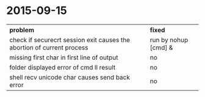 # 2015-09-15
<table>
   <tr>
      <th align="left">problem</th>
      <th align="left">fixed</th>
   </tr>
   <tr>
      <td>check if securecrt session exit causes the abortion of current process</td>
      <td>run by nohup [cmd] &</td>
   </tr>
   <tr>
      <td>missing first char in first line of output</td>
      <td>no</td>
   </tr>
   <tr>
      <td>folder displayed error of cmd ll result</td>
      <td>no</td>
   </tr>
   <tr>
      <td>shell recv unicode char causes send back error</td>
      <td>no</td>
   </tr>
</table>
